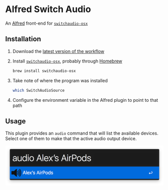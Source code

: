# Alfred Switch Audio

An [Alfred][alfred] front-end for [`switchaudio-osx`][switchaudio-osx]

## Installation

1. Download the [latest version of the workflow][download-link]
2. Install [`switchaudio-osx`][switchaudio-osx], probably through [Homebrew][homebrew]

    ```bash
    brew install switchaudio-osx
    ```

3. Take note of where the program was installed

    ```bash
    which SwitchAudioSource
    ```

4. Configure the environment variable in the Alfred plugin to point to that path

## Usage

This plugin provides an `audio` command that will list the available devices. Select one of them to make that the active audio output device.

![Workflow Screenshot](./images/screenshot.png)

[alfred]: https://www.alfredapp.com
[switchaudio-osx]: https://github.com/deweller/switchaudio-osx
[download-link]: https://github.com/alexlafroscia/alfred-switch-audio-source/releases/download/latest/Switch.Audio.alfredworkflow
[homebrew]: http://brew.sh
